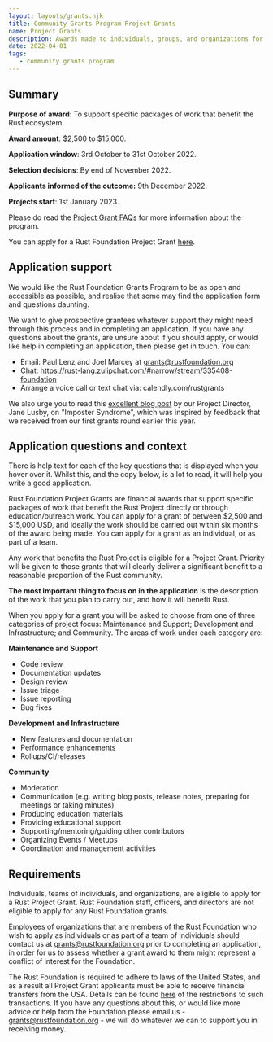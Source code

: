 ```yaml
---
layout: layouts/grants.njk
title: Community Grants Program Project Grants
name: Project Grants
description: Awards made to individuals, groups, and organizations for discrete pieces of work in the range of $2,500 to $15,000. The budget for Project Grants is $350,000 in 2022. There are two application windows – one in April and one in October – awarding $175,000 in each. The April application window is now closed and the initial group of Project Grant awards was announced in June 2022. The second application window for 2022 opens on 3rd October 2022.
date: 2022-04-01
tags:
   - community grants program
---
```


## Summary

**Purpose of award**: To support specific packages of work that benefit the Rust ecosystem.

**Award amount**: $2,500 to $15,000.

**Application window**: 3rd October to 31st October 2022.

**Selection decisions**: By end of November 2022.

**Applicants informed of the outcome:** 9th December 2022.

**Projects start**: 1st January 2023.

Please do read the [Project Grant FAQs](https://foundation.rust-lang.org/grants-faqs/#project-grants) for more information about the program.

You can apply for a Rust Foundation Project Grant [here](https://app.smarterselect.com/programs/80957-Rust-Foundation).

## Application support

We would like the Rust Foundation Grants Program to be as open and accessible as possible, and realise that some may find the application form and questions daunting.  

We want to give prospective grantees whatever support they might need through this process and in completing an application. If you have any questions about the grants, are unsure about if you should apply, or would like help in completing an application, then please get in touch. You can:

* Email: Paul Lenz and Joel Marcey at grants@rustfoundation.org
* Chat: https://rust-lang.zulipchat.com/#narrow/stream/335408-foundation 
* Arrange a voice call or text chat via: calendly.com/rustgrants

We also urge you to read this [excellent blog post](https://blog.rust-lang.org/inside-rust/2022/04/19/imposter-syndrome.html) by our Project Director, Jane Lusby, on "Imposter Syndrome", which was inspired by feedback that we received from our first grants round earlier this year.

## Application questions and context

There is help text for each of the key questions that is displayed when you hover over it. Whilst this, and the copy below, is a lot to read, it will help you write a good application.

Rust Foundation Project Grants are financial awards that support specific packages of work that benefit the Rust Project directly or through education/outreach work. You can apply for a grant of between $2,500 and $15,000 USD, and ideally the work should be carried out within six months of the award being made. You can apply for a grant as an individual, or as part of a team.  

Any work that benefits the Rust Project is eligible for a Project Grant. Priority will be given to those grants that will clearly deliver a significant benefit to a reasonable proportion of the Rust community.

**The most important thing to focus on in the application** is the description of the work that you plan to carry out, and how it will benefit Rust.

When you apply for a grant you will be asked to choose from one of three categories of project focus: Maintenance and Support; Development and Infrastructure; and Community. The areas of work under each category are:

**Maintenance and Support**
* Code review
* Documentation updates
* Design review
* Issue triage
* Issue reporting
* Bug fixes

**Development and Infrastructure**
* New features and documentation
* Performance enhancements
* Rollups/CI/releases

**Community**
* Moderation
* Communication (e.g. writing blog posts, release notes, preparing for meetings or taking minutes)
* Producing education materials
* Providing educational support
* Supporting/mentoring/guiding other contributors
* Organizing Events / Meetups
* Coordination and management activities

## Requirements

Individuals, teams of individuals, and organizations, are eligible to apply for a Rust Project Grant. Rust Foundation staff, officers, and directors are not eligible to apply for any Rust Foundation grants.

Employees of organizations that are members of the Rust Foundation who wish to apply as individuals or as part of a team of individuals should contact us at grants@rustfoundation.org prior to completing an application, in order for us to assess whether a grant award to them might represent a conflict of interest for the Foundation.

The Rust Foundation is required to adhere to laws of the United States, and as a result all Project Grant applicants must be able to receive financial transfers from the USA. Details can be found [here](https://home.treasury.gov/policy-issues/financial-sanctions/sanctions-programs-and-country-information) of the restrictions to such transactions.  If you have any questions about this, or would like more advice or help from the Foundation please email us - grants@rustfoundation.org - we will do whatever we can to support you in receiving money.